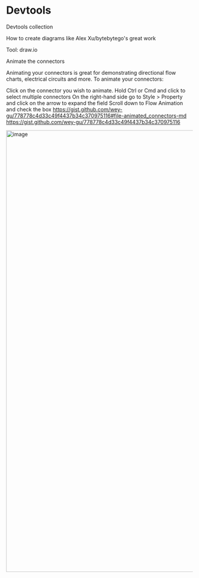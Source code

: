 # Devtools
Devtools collection


How to create diagrams like Alex Xu/bytebytego's great work

Tool: draw.io

Animate the connectors

Animating your connectors is great for demonstrating directional flow charts, electrical circuits and more. To animate your connectors:

Click on the connector you wish to animate. Hold Ctrl or Cmd and click to select multiple connectors
On the right-hand side go to Style > Property and click on the arrow to expand the field
Scroll down to Flow Animation and check the box
https://gist.github.com/wey-gu/778778c4d33c49f4437b34c370975116#file-animated_connectors-md
https://gist.github.com/wey-gu/778778c4d33c49f4437b34c370975116

<img width="1600" height="1192" alt="image" src="https://github.com/user-attachments/assets/fa9d6f55-39e8-4648-b99b-44bfcd111411" />

